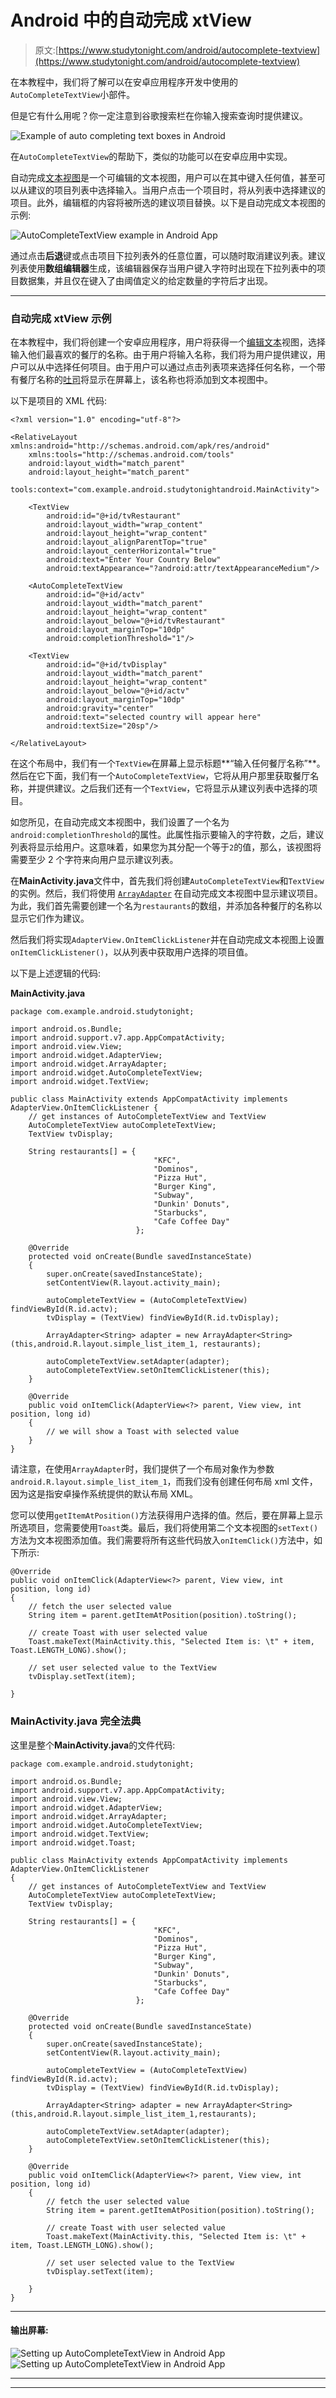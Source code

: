 # Android 中的自动完成 xtView

> 原文:[https://www.studytonight.com/android/autocomplete-textview](https://www.studytonight.com/android/autocomplete-textview)

在本教程中，我们将了解可以在安卓应用程序开发中使用的`AutoCompleteTextView`小部件。

但是它有什么用呢？你一定注意到谷歌搜索栏在你输入搜索查询时提供建议。

![Example of auto completing text boxes in Android](../Images/fac4cf719ce68dc171dbd22a664062f6.png)

在`AutoCompleteTextView`的帮助下，类似的功能可以在安卓应用中实现。

自动完成[文本视图](android-textview)是一个可编辑的文本视图，用户可以在其中键入任何值，甚至可以从建议的项目列表中选择输入。当用户点击一个项目时，将从列表中选择建议的项目。此外，编辑框的内容将被所选的建议项目替换。以下是自动完成文本视图的示例:

![AutoCompleteTextView example in Android App](../Images/2e7d129f04af6923a8ac2f7b4eac0fd5.png)

通过点击**后退**键或点击项目下拉列表外的任意位置，可以随时取消建议列表。建议列表使用**数组编辑器**生成，该编辑器保存当用户键入字符时出现在下拉列表中的项目数据集，并且仅在键入了由阈值定义的给定数量的字符后才出现。

* * *

### 自动完成 xtView 示例

在本教程中，我们将创建一个安卓应用程序，用户将获得一个[编辑文本](android-texteditview)视图，选择输入他们最喜欢的餐厅的名称。由于用户将输入名称，我们将为用户提供建议，用户可以从中选择任何项目。由于用户可以通过点击列表项来选择任何名称，一个带有餐厅名称的[吐司](toast-in-android)将显示在屏幕上，该名称也将添加到文本视图中。

以下是项目的 XML 代码:

```
<?xml version="1.0" encoding="utf-8"?>

<RelativeLayout xmlns:android="http://schemas.android.com/apk/res/android"
    xmlns:tools="http://schemas.android.com/tools"
    android:layout_width="match_parent"
    android:layout_height="match_parent"
    tools:context="com.example.android.studytonightandroid.MainActivity">

    <TextView
        android:id="@+id/tvRestaurant"
        android:layout_width="wrap_content"
        android:layout_height="wrap_content"
        android:layout_alignParentTop="true"
        android:layout_centerHorizontal="true"
        android:text="Enter Your Country Below"
        android:textAppearance="?android:attr/textAppearanceMedium"/>

    <AutoCompleteTextView
        android:id="@+id/actv"
        android:layout_width="match_parent"
        android:layout_height="wrap_content"
        android:layout_below="@+id/tvRestaurant"
        android:layout_marginTop="10dp"
        android:completionThreshold="1"/>

    <TextView
        android:id="@+id/tvDisplay"
        android:layout_width="match_parent"
        android:layout_height="wrap_content"
        android:layout_below="@+id/actv"
        android:layout_marginTop="10dp"
        android:gravity="center"
        android:text="selected country will appear here"
        android:textSize="20sp"/>

</RelativeLayout>
```

在这个布局中，我们有一个`TextView`在屏幕上显示标题**“输入任何餐厅名称”**。然后在它下面，我们有一个`AutoCompleteTextView`，它将从用户那里获取餐厅名称，并提供建议。之后我们还有一个`TextView`，它将显示从建议列表中选择的项目。

如您所见，在自动完成文本视图中，我们设置了一个名为`android:completionThreshold`的属性。此属性指示要输入的字符数，之后，建议列表将显示给用户。这意味着，如果您为其分配一个等于`2`的值，那么，该视图将需要至少 2 个字符来向用户显示建议列表。

在**MainActivity.java**文件中，首先我们将创建`AutoCompleteTextView`和`TextView`的实例。然后，我们将使用 [`ArrayAdapter`](adapter-and-adapter-view) 在自动完成文本视图中显示建议项目。为此，我们首先需要创建一个名为`restaurants`的数组，并添加各种餐厅的名称以显示它们作为建议。

然后我们将实现`AdapterView.OnItemClickListener`并在自动完成文本视图上设置`onItemClickListener()`，以从列表中获取用户选择的项目值。

以下是上述逻辑的代码:

**MainActivity.java**

```
package com.example.android.studytonight;

import android.os.Bundle;
import android.support.v7.app.AppCompatActivity;
import android.view.View;
import android.widget.AdapterView;
import android.widget.ArrayAdapter;
import android.widget.AutoCompleteTextView;
import android.widget.TextView;

public class MainActivity extends AppCompatActivity implements AdapterView.OnItemClickListener {
    // get instances of AutoCompleteTextView and TextView
    AutoCompleteTextView autoCompleteTextView;
    TextView tvDisplay;

    String restaurants[] = {
                                "KFC",
                                "Dominos",
                                "Pizza Hut",
                                "Burger King",
                                "Subway",
                                "Dunkin' Donuts",
                                "Starbucks",
                                "Cafe Coffee Day"
                            };

    @Override
    protected void onCreate(Bundle savedInstanceState) 
    {
        super.onCreate(savedInstanceState);
        setContentView(R.layout.activity_main);

        autoCompleteTextView = (AutoCompleteTextView) findViewById(R.id.actv);
        tvDisplay = (TextView) findViewById(R.id.tvDisplay);

        ArrayAdapter<String> adapter = new ArrayAdapter<String>(this,android.R.layout.simple_list_item_1, restaurants);

        autoCompleteTextView.setAdapter(adapter);
        autoCompleteTextView.setOnItemClickListener(this);
    }

    @Override
    public void onItemClick(AdapterView<?> parent, View view, int position, long id) 
    {
        // we will show a Toast with selected value
    }
}
```

请注意，在使用`ArrayAdapter`时，我们提供了一个布局对象作为参数`android.R.layout.simple_list_item_1`，而我们没有创建任何布局 xml 文件，因为这是指安卓操作系统提供的默认布局 XML。

您可以使用`getItemAtPosition()`方法获得用户选择的值。然后，要在屏幕上显示所选项目，您需要使用`Toast`类。最后，我们将使用第二个文本视图的`setText()`方法为文本视图添加值。我们需要将所有这些代码放入`onItemClick()`方法中，如下所示:

```
@Override
public void onItemClick(AdapterView<?> parent, View view, int position, long id) 
{
    // fetch the user selected value
    String item = parent.getItemAtPosition(position).toString();

    // create Toast with user selected value
    Toast.makeText(MainActivity.this, "Selected Item is: \t" + item, Toast.LENGTH_LONG).show();

    // set user selected value to the TextView
    tvDisplay.setText(item);

}
```

### MainActivity.java 完全法典

这里是整个**MainActivity.java**的文件代码:

```
package com.example.android.studytonight;

import android.os.Bundle;
import android.support.v7.app.AppCompatActivity;
import android.view.View;
import android.widget.AdapterView;
import android.widget.ArrayAdapter;
import android.widget.AutoCompleteTextView;
import android.widget.TextView;
import android.widget.Toast;

public class MainActivity extends AppCompatActivity implements AdapterView.OnItemClickListener 
{
    // get instances of AutoCompleteTextView and TextView
    AutoCompleteTextView autoCompleteTextView;
    TextView tvDisplay;

    String restaurants[] = {
                                "KFC",
                                "Dominos",
                                "Pizza Hut",
                                "Burger King",
                                "Subway",
                                "Dunkin' Donuts",
                                "Starbucks",
                                "Cafe Coffee Day"
                            };

    @Override
    protected void onCreate(Bundle savedInstanceState) 
    {
        super.onCreate(savedInstanceState);
        setContentView(R.layout.activity_main);

        autoCompleteTextView = (AutoCompleteTextView) findViewById(R.id.actv);
        tvDisplay = (TextView) findViewById(R.id.tvDisplay);

        ArrayAdapter<String> adapter = new ArrayAdapter<String>(this,android.R.layout.simple_list_item_1,restaurants);

        autoCompleteTextView.setAdapter(adapter);
        autoCompleteTextView.setOnItemClickListener(this);
    }

    @Override
    public void onItemClick(AdapterView<?> parent, View view, int position, long id) 
    {
        // fetch the user selected value
        String item = parent.getItemAtPosition(position).toString();

        // create Toast with user selected value
        Toast.makeText(MainActivity.this, "Selected Item is: \t" + item, Toast.LENGTH_LONG).show();

        // set user selected value to the TextView
        tvDisplay.setText(item);

    }
}
```

* * *

#### 输出屏幕:

![Setting up AutoCompleteTextView in Android App](../Images/e39f9e6c346a77b286d799ec41bc2c68.png) ![Setting up AutoCompleteTextView in Android App](../Images/1f4afd3d81cfbbfc2823fc0471ab7623.png)

* * *

* * *